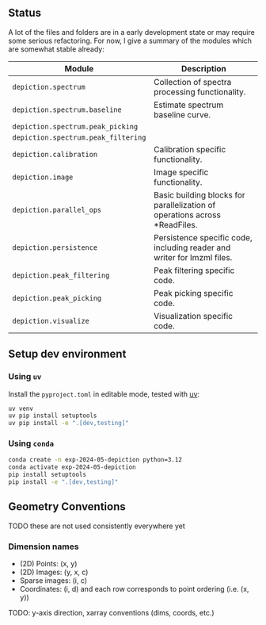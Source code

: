 ## Status

A lot of the files and folders are in a early development state or may require some serious refactoring.
For now, I give a summary of the modules which are somewhat stable already:

| Module                              | Description                                                                |
|-------------------------------------|----------------------------------------------------------------------------|
| `depiction.spectrum`                | Collection of spectra processing functionality.                            |
| `depiction.spectrum.baseline`       | Estimate spectrum baseline curve.                                          |
| `depiction.spectrum.peak_picking`   |                                                                            |
| `depiction.spectrum.peak_filtering` |                                                                            |
| `depiction.calibration`             | Calibration specific functionality.                                        |
| `depiction.image`                   | Image specific functionality.                                              |
| `depiction.parallel_ops`            | Basic building blocks for parallelization of operations across *ReadFiles. |
| `depiction.persistence`             | Persistence specific code, including reader and writer for Imzml files.    |
| `depiction.peak_filtering`          | Peak filtering specific code.                                              |
| `depiction.peak_picking`            | Peak picking specific code.                                                |
| `depiction.visualize`               | Visualization specific code.                                               |

## Setup dev environment

### Using `uv`
Install the `pyproject.toml` in editable mode, tested with [uv](https://github.com/astral-sh/uv):

```bash
uv venv
uv pip install setuptools
uv pip install -e ".[dev,testing]"
```

### Using `conda`

```bash
conda create -n exp-2024-05-depiction python=3.12 
conda activate exp-2024-05-depiction
pip install setuptools
pip install -e ".[dev,testing]"
```

## Geometry Conventions

TODO these are not used consistently everywhere yet

### Dimension names

- (2D) Points: (x, y)
- (2D) Images: (y, x, c)
- Sparse images: (i, c)
- Coordinates: (i, d) and each row corresponds to point ordering (i.e. (x, y))

TODO: y-axis direction, xarray conventions (dims, coords, etc.)

